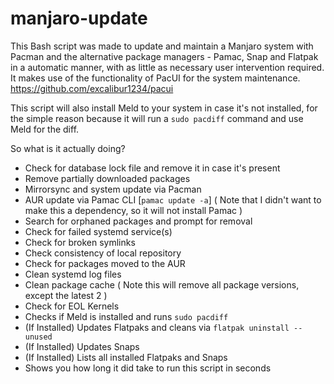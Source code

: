 # manjaro-update

This Bash script was made to update and maintain a Manjaro system with Pacman 
and the alternative package managers - Pamac, Snap and Flatpak in a automatic manner, 
with as little as necessary user intervention required.
It makes use of the functionality of PacUI 
for the system maintenance. https://github.com/excalibur1234/pacui

This script will also install Meld to your system in case it's not installed, for the simple reason because it will run a ```sudo pacdiff``` command and use Meld for the diff. 

So what is it actually doing?

  - Check for database lock file and remove it in case it's present
  - Remove partially downloaded packages
  - Mirrorsync and system update via Pacman
  - AUR update via Pamac CLI [```pamac update -a```] 
  ( Note that I didn't want to make this a dependency, so it will not install Pamac )
  - Search for orphaned packages and prompt for removal
  - Check for failed systemd service(s)
  - Check for broken symlinks
  - Check consistency of local repository
  - Check for packages moved to the AUR
  - Clean systemd log files
  - Clean package cache ( Note this will remove all package versions, except the latest 2 )
  - Check for EOL Kernels
  - Checks if Meld is installed and runs ```sudo pacdiff```
  - (If Installed) Updates Flatpaks and cleans via ```flatpak uninstall --unused```
  - (If Installed) Updates Snaps
  - (If Installed) Lists all installed Flatpaks and Snaps
  - Shows you how long it did take to run this script in seconds
